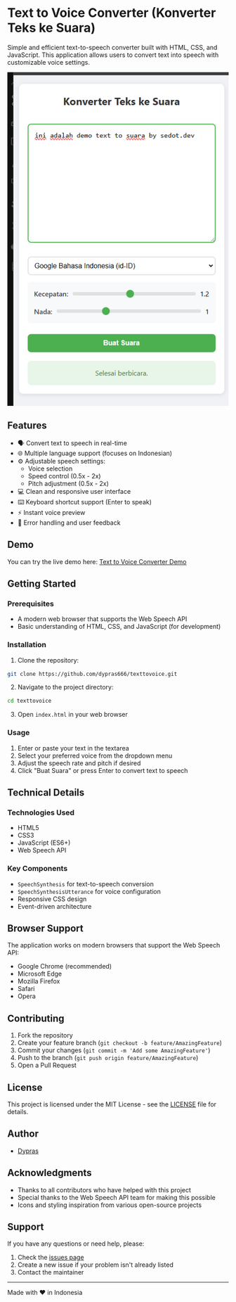 # Text to Voice Converter (Konverter Teks ke Suara)

Simple and efficient text-to-speech converter built with HTML, CSS, and JavaScript. This application allows users to convert text into speech with customizable voice settings.

![Text to Voice Converter](https://raw.githubusercontent.com/dypras666/texttovoice/refs/heads/main/screenshoot.png)

## Features

- 🗣️ Convert text to speech in real-time
- 🌐 Multiple language support (focuses on Indonesian)
- ⚙️ Adjustable speech settings:
  - Voice selection
  - Speed control (0.5x - 2x)
  - Pitch adjustment (0.5x - 2x)
- 💻 Clean and responsive user interface
- ⌨️ Keyboard shortcut support (Enter to speak)
- ⚡ Instant voice preview
- 🎯 Error handling and user feedback

## Demo

You can try the live demo here: [Text to Voice Converter Demo](https://dypras666.github.io/texttovoice)

## Getting Started

### Prerequisites

- A modern web browser that supports the Web Speech API
- Basic understanding of HTML, CSS, and JavaScript (for development)

### Installation

1. Clone the repository:
```bash
git clone https://github.com/dypras666/texttovoice.git
```

2. Navigate to the project directory:
```bash
cd texttovoice
```

3. Open `index.html` in your web browser

### Usage

1. Enter or paste your text in the textarea
2. Select your preferred voice from the dropdown menu
3. Adjust the speech rate and pitch if desired
4. Click "Buat Suara" or press Enter to convert text to speech

## Technical Details

### Technologies Used

- HTML5
- CSS3
- JavaScript (ES6+)
- Web Speech API

### Key Components

- `SpeechSynthesis` for text-to-speech conversion
- `SpeechSynthesisUtterance` for voice configuration
- Responsive CSS design
- Event-driven architecture

## Browser Support

The application works on modern browsers that support the Web Speech API:

- Google Chrome (recommended)
- Microsoft Edge
- Mozilla Firefox
- Safari
- Opera

## Contributing

1. Fork the repository
2. Create your feature branch (`git checkout -b feature/AmazingFeature`)
3. Commit your changes (`git commit -m 'Add some AmazingFeature'`)
4. Push to the branch (`git push origin feature/AmazingFeature`)
5. Open a Pull Request

## License

This project is licensed under the MIT License - see the [LICENSE](LICENSE) file for details.

## Author

- [Dypras](https://github.com/dypras666)

## Acknowledgments

- Thanks to all contributors who have helped with this project
- Special thanks to the Web Speech API team for making this possible    
- Icons and styling inspiration from various open-source projects

## Support

If you have any questions or need help, please:

1. Check the [issues page](https://github.com/dypras666/texttovoice/issues)
2. Create a new issue if your problem isn't already listed
3. Contact the maintainer

---

Made with ❤️ in Indonesia